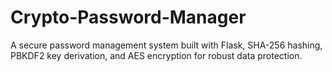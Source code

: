 # Crypto-Password-Manager
A secure password management system built with Flask, SHA-256 hashing, PBKDF2 key derivation, and AES encryption for robust data protection.
